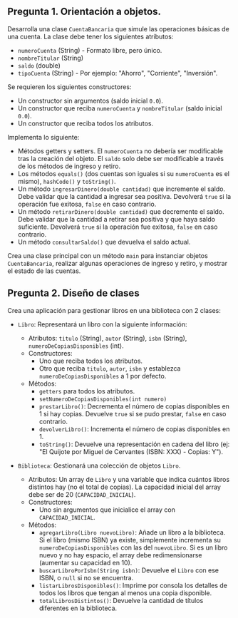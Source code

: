 ## Pregunta 1. Orientación a objetos.

Desarrolla una clase `CuentaBancaria` que simule las operaciones básicas de una cuenta. La clase debe tener los siguientes atributos:
* `numeroCuenta` (String) - Formato libre, pero único.
* `nombreTitular` (String)
* `saldo` (double)
* `tipoCuenta` (String) - Por ejemplo: "Ahorro", "Corriente", "Inversión".

Se requieren los siguientes constructores:
* Un constructor sin argumentos (saldo inicial `0.0`).
* Un constructor que reciba `numeroCuenta` y `nombreTitular` (saldo inicial `0.0`).
* Un constructor que reciba todos los atributos.

Implementa lo siguiente:
* Métodos getters y setters. El `numeroCuenta` no debería ser modificable tras la creación del objeto. El `saldo` solo debe ser modificable a través de los métodos de ingreso y retiro.
* Los métodos `equals()` (dos cuentas son iguales si su `numeroCuenta` es el mismo), `hashCode()` y `toString()`.
* Un método `ingresarDinero(double cantidad)` que incremente el saldo. Debe validar que la cantidad a ingresar sea positiva. Devolverá `true` si la operación fue exitosa, `false` en caso contrario.
* Un método `retirarDinero(double cantidad)` que decremente el saldo. Debe validar que la cantidad a retirar sea positiva y que haya saldo suficiente. Devolverá `true` si la operación fue exitosa, `false` en caso contrario.
* Un método `consultarSaldo()` que devuelva el saldo actual.

Crea una clase principal con un método `main` para instanciar objetos `CuentaBancaria`, realizar algunas operaciones de ingreso y retiro, y mostrar el estado de las cuentas.

## Pregunta 2. Diseño de clases
Crea una aplicación para gestionar libros en una biblioteca con 2 clases:

-   `Libro`: Representará un libro con la siguiente información:
    -   Atributos: `titulo` (String), `autor` (String), `isbn` (String), `numeroDeCopiasDisponibles` (int).
    -   Constructores:
        -   Uno que reciba todos los atributos.
        -   Otro que reciba `titulo`, `autor`, `isbn` y establezca `numeroDeCopiasDisponibles` a 1 por defecto.
    -   Métodos:
        -   `getters` para todos los atributos.
        -   `setNumeroDeCopiasDisponibles(int numero)`
        -   `prestarLibro()`: Decrementa el número de copias disponibles en 1 si hay copias. Devuelve `true` si se pudo prestar, `false` en caso contrario.
        -   `devolverLibro()`: Incrementa el número de copias disponibles en 1.
        -   `toString()`: Devuelve una representación en cadena del libro (ej: "El Quijote por Miguel de Cervantes (ISBN: XXX) - Copias: Y").

-   `Biblioteca`: Gestionará una colección de objetos `Libro`.
    -   Atributos: Un array de `Libro` y una variable que indica cuántos libros distintos hay (no el total de copias). La capacidad inicial del array debe ser de 20 (`CAPACIDAD_INICIAL`).
    -   Constructores:
        -   Uno sin argumentos que inicialice el array con `CAPACIDAD_INICIAL`.
    -   Métodos:
        -   `agregarLibro(Libro nuevoLibro)`: Añade un libro a la biblioteca. Si el libro (mismo ISBN) ya existe, simplemente incrementa su `numeroDeCopiasDisponibles` con las del `nuevoLibro`. Si es un libro nuevo y no hay espacio, el array debe redimensionarse (aumentar su capacidad en 10).
        -   `buscarLibroPorIsbn(String isbn)`: Devuelve el `Libro` con ese ISBN, o `null` si no se encuentra.
        -   `listarLibrosDisponibles()`: Imprime por consola los detalles de todos los libros que tengan al menos una copia disponible.
        -   `totalLibrosDistintos()`: Devuelve la cantidad de títulos diferentes en la biblioteca.